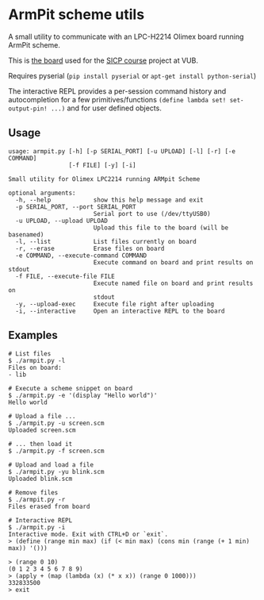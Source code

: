 # ArmPit scheme utils

A small utility to communicate with an LPC-H2214 Olimex board running ArmPit
scheme. 

This is [the board](http://prog.vub.ac.be/~cderoove/project/armpit_scheme.pdf)
used for the [SICP course](http://soft.vub.ac.be/soft/content/structure-and-interpretation-computer-programs-taught-english)
project at VUB.

Requires pyserial (`pip install pyserial` or `apt-get install python-serial`)

The interactive REPL provides a per-session command history and autocompletion
for a few primitives/functions `(define lambda set! set-output-pin! ...)` and
for user defined objects.

## Usage

    usage: armpit.py [-h] [-p SERIAL_PORT] [-u UPLOAD] [-l] [-r] [-e COMMAND]
                     [-f FILE] [-y] [-i]

    Small utility for Olimex LPC2214 running ARMpit Scheme

    optional arguments:
      -h, --help            show this help message and exit
      -p SERIAL_PORT, --port SERIAL_PORT
                            Serial port to use (/dev/ttyUSB0)
      -u UPLOAD, --upload UPLOAD
                            Upload this file to the board (will be basenamed)
      -l, --list            List files currently on board
      -r, --erase           Erase files on board
      -e COMMAND, --execute-command COMMAND
                            Execute command on board and print results on stdout
      -f FILE, --execute-file FILE
                            Execute named file on board and print results on
                            stdout
      -y, --upload-exec     Execute file right after uploading
      -i, --interactive     Open an interactive REPL to the board


## Examples

    # List files
    $ ./armpit.py -l
    Files on board:
    - lib

    # Execute a scheme snippet on board
    $ ./armpit.py -e '(display "Hello world")'
    Hello world

    # Upload a file ...
    $ ./armpit.py -u screen.scm 
    Uploaded screen.scm

    # ... then load it
    $ ./armpit.py -f screen.scm 

    # Upload and load a file
    $ ./armpit.py -yu blink.scm 
    Uploaded blink.scm

    # Remove files
    $ ./armpit.py -r
    Files erased from board

    # Interactive REPL
    $ ./armpit.py -i
    Interactive mode. Exit with CTRL+D or `exit`.
    > (define (range min max) (if (< min max) (cons min (range (+ 1 min) max)) '()))

    > (range 0 10)
    (0 1 2 3 4 5 6 7 8 9)
    > (apply + (map (lambda (x) (* x x)) (range 0 1000)))
    332833500 
    > exit
